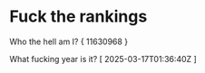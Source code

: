 # Fuck the rankings

Who the hell am I?
{ 11630968 }

What fucking year is it?
[ 2025-03-17T01:36:40Z ]
